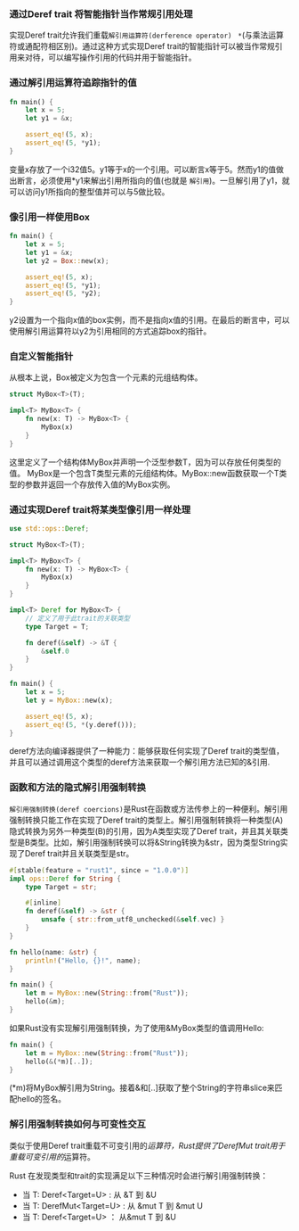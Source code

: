 ### 通过Deref trait 将智能指针当作常规引用处理
实现Deref trait允许我们重载`解引用运算符(derference operator) ` `*`(与乘法运算符或通配符相区别)。通过这种方式实现Deref trait的智能指针可以被当作常规引用来对待，可以编写操作引用的代码并用于智能指针。

### 通过解引用运算符追踪指针的值
```Rust
fn main() {
    let x = 5;
    let y1 = &x;

    assert_eq!(5, x);
    assert_eq!(5, *y1);
}
```
变量x存放了一个i32值5。y1等于x的一个引用。可以断言x等于5。然而y1的值做出断言，必须使用*y1来解出引用所指向的值(也就是 `解引用`)。一旦解引用了y1，就可以访问y1所指向的整型值并可以与5做比较。


### 像引用一样使用Box<T>
```Rust
fn main() {
    let x = 5;
    let y1 = &x;
    let y2 = Box::new(x);

    assert_eq!(5, x);
    assert_eq!(5, *y1);
    assert_eq!(5, *y2);
}
```
y2设置为一个指向x值的box实例，而不是指向x值的引用。在最后的断言中，可以使用解引用运算符以y2为引用相同的方式追踪box的指针。

### 自定义智能指针
从根本上说，Box<T>被定义为包含一个元素的元组结构体。
```Rust
struct MyBox<T>(T);

impl<T> MyBox<T> {
    fn new(x: T) -> MyBox<T> {
        MyBox(x)
    }
}
```
这里定义了一个结构体MyBox并声明一个泛型参数T，因为可以存放任何类型的值。
MyBox是一个包含T类型元素的元组结构体。MyBox::new函数获取一个T类型的参数并返回一个存放传入值的MyBox实例。

### 通过实现Deref trait将某类型像引用一样处理
```Rust
use std::ops::Deref;

struct MyBox<T>(T);

impl<T> MyBox<T> {
    fn new(x: T) -> MyBox<T> {
        MyBox(x)
    }
}

impl<T> Deref for MyBox<T> {
    // 定义了用于此trait的关联类型
    type Target = T;

    fn deref(&self) -> &T {
        &self.0
    }
}

fn main() {
    let x = 5;
    let y = MyBox::new(x);

    assert_eq!(5, x);
    assert_eq!(5, *(y.deref()));
}
```
deref方法向编译器提供了一种能力：能够获取任何实现了Deref trait的类型值，并且可以通过调用这个类型的deref方法来获取一个解引用方法已知的&引用. 

### 函数和方法的隐式解引用强制转换
`解引用强制转换(deref coercions)`是Rust在函数或方法传参上的一种便利。解引用强制转换只能工作在实现了Deref trait的类型上。解引用强制转换将一种类型(A)隐式转换为另外一种类型(B)的引用，因为A类型实现了Deref trait，并且其关联类型是B类型。比如，解引用强制转换可以将&String转换为&str，因为类型String实现了Deref trait并且关联类型是str。
```Rust
#[stable(feature = "rust1", since = "1.0.0")]
impl ops::Deref for String {
    type Target = str;

    #[inline]
    fn deref(&self) -> &str {
        unsafe { str::from_utf8_unchecked(&self.vec) }
    }
}

fn hello(name: &str) {
    println!("Hello, {}!", name);
}

fn main() {
    let m = MyBox::new(String::from("Rust"));
    hello(&m);
}
```

如果Rust没有实现解引用强制转换，为了使用&MyBox<String>类型的值调用Hello:
```Rust
fn main() {
    let m = MyBox::new(String::from("Rust"));
    hello(&(*m)[..]);
}
```
(*m)将MyBox<String>解引用为String。接着&和[..]获取了整个String的字符串slice来匹配hello的签名。

### 解引用强制转换如何与可变性交互
类似于使用Deref trait重载不可变引用的*运算符，Rust提供了DerefMut trait用于重载可变引用的*运算符。

Rust 在发现类型和trait的实现满足以下三种情况时会进行解引用强制转换：
* 当 T: Deref<Target=U> : 从 &T 到 &U  
* 当 T: DerefMut<Target=U> : 从 &mut T 到 &mut U
* 当 T: Deref<Target=U> ： 从&mut T 到 &U

